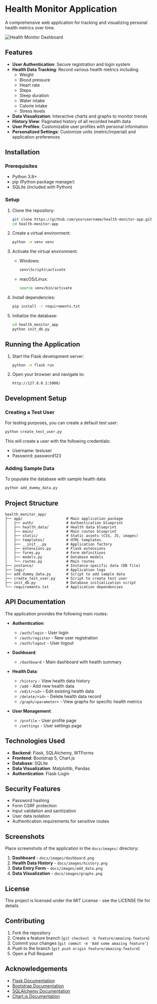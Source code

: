 # Health Monitor Application

A comprehensive web application for tracking and visualizing personal health metrics over time.

![Health Monitor Dashboard](docs/images/dashboard.png)

## Features

- **User Authentication**: Secure registration and login system
- **Health Data Tracking**: Record various health metrics including:
  - Weight
  - Blood pressure
  - Heart rate
  - Steps
  - Sleep duration
  - Water intake
  - Calorie intake
  - Stress levels
- **Data Visualization**: Interactive charts and graphs to monitor trends
- **History View**: Paginated history of all recorded health data
- **User Profiles**: Customizable user profiles with personal information
- **Personalized Settings**: Customize units (metric/imperial) and application preferences

## Installation

### Prerequisites

- Python 3.8+
- pip (Python package manager)
- SQLite (included with Python)

### Setup

1. Clone the repository:
   ```bash
   git clone https://github.com/yourusername/health-monitor-app.git
   cd health-monitor-app
   ```

2. Create a virtual environment:
   ```bash
   python -m venv venv
   ```

3. Activate the virtual environment:
   - Windows:
     ```bash
     venv\Scripts\activate
     ```
   - macOS/Linux:
     ```bash
     source venv/bin/activate
     ```

4. Install dependencies:
   ```bash
   pip install -r requirements.txt
   ```

5. Initialize the database:
   ```bash
   cd health_monitor_app
   python init_db.py
   ```

## Running the Application

1. Start the Flask development server:
   ```bash
   python -m flask run
   ```

2. Open your browser and navigate to:
   ```
   http://127.0.0.1:5000/
   ```

## Development Setup

### Creating a Test User

For testing purposes, you can create a default test user:

```bash
python create_test_user.py
```

This will create a user with the following credentials:
- Username: testuser
- Password: password123

### Adding Sample Data

To populate the database with sample health data:

```bash
python add_dummy_data.py
```

## Project Structure

```
health_monitor_app/
├── app/                    # Main application package
│   ├── auth/               # Authentication blueprint
│   ├── health_data/        # Health data blueprint
│   ├── main/               # Main routes blueprint
│   ├── static/             # Static assets (CSS, JS, images)
│   ├── templates/          # HTML templates
│   ├── __init__.py         # Application factory
│   ├── extensions.py       # Flask extensions
│   ├── forms.py            # Form definitions
│   ├── models.py           # Database models
│   └── routes.py           # Main routes
├── instance/               # Instance-specific data (DB file)
├── logs/                   # Application logs
├── add_dummy_data.py       # Script to add sample data
├── create_test_user.py     # Script to create test user
├── init_db.py              # Database initialization script
└── requirements.txt        # Application dependencies
```

## API Documentation

The application provides the following main routes:

- **Authentication**:
  - `/auth/login` - User login
  - `/auth/register` - New user registration
  - `/auth/logout` - User logout

- **Dashboard**:
  - `/dashboard` - Main dashboard with health summary

- **Health Data**:
  - `/history` - View health data history
  - `/add` - Add new health data
  - `/edit/<id>` - Edit existing health data
  - `/delete/<id>` - Delete health data record
  - `/graph/<parameter>` - View graphs for specific health metrics

- **User Management**:
  - `/profile` - User profile page
  - `/settings` - User settings page

## Technologies Used

- **Backend**: Flask, SQLAlchemy, WTForms
- **Frontend**: Bootstrap 5, Chart.js
- **Database**: SQLite
- **Data Visualization**: Matplotlib, Pandas
- **Authentication**: Flask-Login

## Security Features

- Password hashing
- Form CSRF protection
- Input validation and sanitization
- User data isolation
- Authentication requirements for sensitive routes

## Screenshots

Place screenshots of the application in the `docs/images/` directory:

1. **Dashboard** - `docs/images/dashboard.png`
2. **Health Data History** - `docs/images/history.png`
3. **Data Entry Form** - `docs/images/add_data.png`
4. **Data Visualization** - `docs/images/graphs.png`

## License

This project is licensed under the MIT License - see the LICENSE file for details.

## Contributing

1. Fork the repository
2. Create a feature branch (`git checkout -b feature/amazing-feature`)
3. Commit your changes (`git commit -m 'Add some amazing feature'`)
4. Push to the branch (`git push origin feature/amazing-feature`)
5. Open a Pull Request

## Acknowledgements

- [Flask Documentation](https://flask.palletsprojects.com/)
- [Bootstrap Documentation](https://getbootstrap.com/docs/)
- [SQLAlchemy Documentation](https://docs.sqlalchemy.org/)
- [Chart.js Documentation](https://www.chartjs.org/docs/) 
